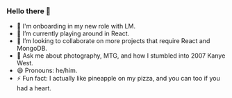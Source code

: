 ### Hello there 👋

- 🔭 I'm onboarding in my new role with LM.
- 🌱 I’m currently playing around in React.
- 👯 I’m looking to collaborate on more projects that require React and MongoDB.
- 💬 Ask me about photography, MTG, and how I stumbled into 2007 Kanye West.
- 😄 Pronouns: he/him.
- ⚡ Fun fact: I actually like pineapple on my pizza, and you can too if you had a heart.

<!-- [![Andrew's GitHub stats](https://github-readme-stats.vercel.app/api?username=andrewtranmsw&show_icons=true&theme=dracula)](https://github.com/andrewtranmsw/github-readme-stats)

[![Top Langs](https://github-readme-stats.vercel.app/api/top-langs/?username=andrewtranmsw&layout=compact&theme=dracula)](https://github.com/andrewtranmsw/github-readme-stats) -->

<!--
**AndrewTranMSW/andrewtranmsw** is a ✨ _special_ ✨ repository because its `README.md` (this file) appears on your GitHub profile.

Here are some ideas to get you started:

- 🔭 I’m currently working on ...
- 🌱 I’m currently learning ...
- 👯 I’m looking to collaborate on ...
- 🤔 I’m looking for help with ...
- 💬 Ask me about ...
- 📫 How to reach me: ...
- 😄 Pronouns: ...
- ⚡ Fun fact: ...
-->
